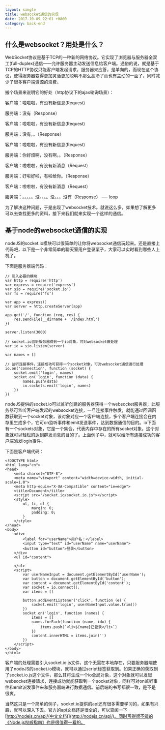 ```yaml
---
layout: single
title: websocket通信的实现
date: 2017-10-09 22:01 +0800
category: back-end
---
```


## 什么是websocket？用处是什么？

WebSocket协议是基于TCP的一种新的网络协议。它实现了浏览器与服务器全双工(full-duplex)通信——允许服务器主动发送信息给客户端。通俗的说，就是基于TCP的HTTP协议只能客户端发起请求，服务器来应答，是单向的，而现在这个协议，使得服务器变得更加灵活更加聪明不那么高冷了而也有主动的一面了，同时减少了很多客户端资源的浪费。

搬个场景来说明它的好处（http协议下的ajax轮询场景）：

客户端：啦啦啦，有没有新信息(Request)

服务端：没有（Response）

客户端：啦啦啦，有没有新信息(Request)

服务端：没有。。（Response）

客户端：啦啦啦，有没有新信息(Request)

服务端：你好烦啊，没有啊。。（Response）

客户端：啦啦啦，有没有新消息（Request）

服务端：好啦好啦，有啦给你。（Response）

客户端：啦啦啦，有没有新消息（Request）

服务端：。。。。。没。。。。没。。。没有（Response） —- loop

为了解决这种问题，于是出现了websocket技术。就说这么多，如果想了解更多可以去查找更多的资料，接下来我们就来实现一个这样的通信。

## 基于node的websocket通信的实现

nodeJS的socket.io模块可以很简单的让你将websocket通信玩起来。还是直接上代码吧，以下是一个非常简单的聊天室用户登录栗子，大家可以实时看到哪些人上机了。

下面是服务器端代码：

```
// 引入必要的模块
var http = require('http')
var express = require('express')
var sio = require('socket.io')
var fs = require('fs')

var app = express()
var server = http.createServer(app)

app.get('/', function (req, res) {
    res.sendFile(__dirname + '/index.html')
})

server.listen(3000)

// socket.io监听服务器得到一个io对象，可对websocket做处理
var io = sio.listen(server)

var names = []

// 监听连接事件，连接成功可获得一个socket对象，可对websocket通信进行处理
io.on('connection', function (socket) {
    socket.emit('login', names)
    socket.on('login', function (data) {
        names.push(data)
        io.sockets.emit('login', names)
    })
})

```

nodeJS提供的socket.io可以监听创建的服务器获得一个websocket服务器，此服务器可监听客户端发起的websocket连接，一旦连接事件触发，就能通过回调函数获取到一个socket对象，该对象对应一个客户端连接，多个客户端连接会在内存里生成多个，它可on监听事件和emit发送事件，达到数据通信的目的。io下面有一个sockets对象，它是一个集合，代表内存中存在的所有socket对象，这个对象就可以轻松的达到群发消息的目的了。上面例子中，就可以给所有连接成功的客户端派发login事件。

下面是客户端代码：

```
<!DOCTYPE html>
<html lang="en">
<head>
    <meta charset="UTF-8">
    <meta name="viewport" content="width=device-width, initial-scale=1.0">
    <meta http-equiv="X-UA-Compatible" content="ie=edge">
    <title>Document</title>
    <script src="/socket.io/socket.io.js"></script>
    <style>
        ul, li, ol {
            margin: 0;
            padding: 0;
        }
    </style>
</head>
<body>
    <div>
        <label for="userName">用户名：</label>
        <input type="text" id="userName" name="userName">
        <button id="button">登录</button>
    </div>
    <ul id="content">

    </ul>
    <script>
        var userNameInput = document.getElementById('userName');
        var button = document.getElementById('button');
        var content = document.getElementById('content');
        var socket = io.connect();
        var items = []

        button.addEventListener('click', function (e) {
            socket.emit('login', userNameInput.value.trim())
        })
        socket.on('login', function (names) {
            items = []
            names.forEach(function (name, idx) {
                items.push(`<li>${name}已登录</li>`)
            })
            content.innerHTML = items.join('')
        })
    </script>
</body>
</html>
```

客户端的处理需要引入socket.io.js文件，这个无需在本地存在，只要服务器端使用了nodeJS的socket.io模块，就可以通过script标签获取到。如果正确的获取到了socket.io.js这个文件，那么其将生成一个io全局对象，这个对象就可以发起websocket连接请求，连接成功就能获取到一个socket对象，同样可对on监听事件和emit派发事件来和服务器端进行数据通信。前后端的书写都很一致，是不是很爽。

当然这只是一个简单的例子，socket.io提供的api还有很多需要学习的，如果有兴趣，就可以深入下去。官方的api文档还是很全的，可以查阅一下[http://nodejs.cn/api/(中文文档)](http://nodejs.cn/api/)。同时写得很不错的《Node.js权威指南》也是很值得一看的。

